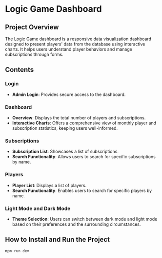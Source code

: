 # Logic Game Dashboard

## Project Overview
The Logic Game dashboard is a responsive data visualization dashboard designed to present players' data from the database using interactive charts. It helps users understand player behaviors and manage subscriptions through forms.

## Contents

### Login
- **Admin Login**: Provides secure access to the dashboard.

### Dashboard
- **Overview**: Displays the total number of players and subscriptions.
- **Interactive Charts**: Offers a comprehensive view of monthly player and subscription statistics, keeping users well-informed.

### Subscriptions
- **Subscription List**: Showcases a list of subscriptions.
- **Search Functionality**: Allows users to search for specific subscriptions by name.

### Players
- **Player List**: Displays a list of players.
- **Search Functionality**: Enables users to search for specific players by name.

### Light Mode and Dark Mode
- **Theme Selection**: Users can switch between dark mode and light mode based on their preferences and the surrounding circumstances.

## How to Install and Run the Project

```
npm run dev
```